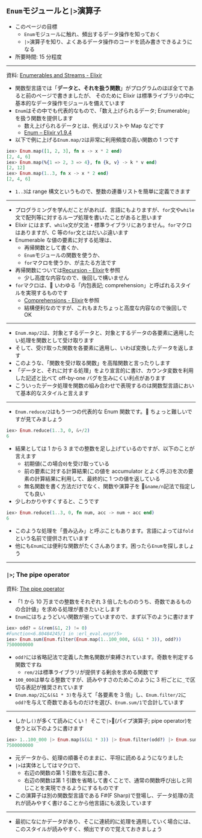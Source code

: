 ## `Enum`モジュールと`|>`演算子

- このページの目標
  - `Enum`モジュールに触れ、頻出するデータ操作を知っておく
  - `|>`演算子を知り、よくあるデータ操作のコードを読み書きできるようになる
- 所要時間: 15 分程度

---

資料: [Enumerables and Streams - Elixir](https://elixir-lang.org/getting-started/enumerables-and-streams.html)

- 関数型言語では「**データと、それを扱う関数**」がプログラムのほぼ全てであると前のページで書きましたが、
  そのために Elixir は標準ライブラリの中に基本的なデータ操作モジュールを備えています
- `Enum`はその中でも代表的なもので、「数え上げられるデータ; Enumerable」を扱う関数を提供します
  - 数え上げられるデータとは、例えばリストや Map などです
  - [Enum – Elixir v1.9.4](https://hexdocs.pm/elixir/1.9.4/Enum.html)
- 以下で例に上げる`Enum.map/2`は非常に利用頻度の高い関数の 1 つです

```elixir
iex> Enum.map([1, 2, 3], fn x -> x * 2 end)
[2, 4, 6]
iex> Enum.map(%{1 => 2, 3 => 4}, fn {k, v} -> k * v end)
[2, 12]
iex> Enum.map(1..3, fn x -> x * 2 end)
[2, 4, 6]
```

- `1..3`は range 構文というもので、整数の連番リストを簡単に定義できます

---

- プログラミングを学んだことがあれば、言語にもよりますが、`for`文や`while`文で配列等に対するループ処理を書いたことがあると思います
- Elixir にはまず、`while`文が文法・標準ライブラリにありません。`for`マクロはありますが、C 等の`for`文とはだいぶ違います
- Enumerable な値の要素に対する処理は、
  - 再帰関数として書くか、
  - `Enum`モジュールの関数を使うか、
  - `for`マクロを使うか、が主たる方法です
- 再帰関数については[Recursion - Elixir](https://elixir-lang.org/getting-started/recursion.html)を参照
  - 少し高度な内容なので、後回しで構いません
- `for`マクロは、 いわゆる「内包表記; comprehension」と呼ばれるスタイルを実現するものです
  - [Comprehensions - Elixir](https://elixir-lang.org/getting-started/comprehensions.html)を参照
  - 結構便利なのですが、これもまたちょっと高度な内容なので後回しで OK

---

- `Enum.map/2`は、対象とするデータと、対象とするデータの各要素に適用したい処理を関数として受け取ります
- そして、受け取った関数を各要素に適用し、いわば変換したデータを返します
- このような、「関数を受け取る関数」を高階関数と言ったりします
- 「データと、それに対する処理」をより宣言的に書け、カウンタ変数を利用した記述と比べて off-by-one バグを生みにくい利点があります
- こういったデータ処理を関数の組み合わせで表現するのは関数型言語において基本的なスタイルと言えます

---

- `Enum.reduce/2`はもう一つの代表的な Enum 関数です。 ちょっと難しいですが見てみましょう

```elixir
iex> Enum.reduce(1..3, 0, &+/2)
6
```

- 結果としては 1 から 3 までの整数を足し上げているのですが、以下のことが言えます
  - 初期値(この場合`0`)を受け取っている
  - 前の要素に対する計算結果(この値を accumulator とよく呼ぶ)を次の要素の計算結果に利用して、最終的に 1 つの値を返している
  - 無名関数を書く方法だけでなく、関数や演算子を `&name/n`記法で指定しても良い
- 少しわかりやすくすると、こうです

```elixir
iex> Enum.reduce(1..3, 0, fn num, acc -> num + acc end)
6
```

- このような処理を「畳み込み」と呼ぶこともあります。言語によっては`fold`という名前で提供されています
- 他にも`Enum`には便利な関数がたくさんあります。困ったら`Enum`を探しましょう

---

### `|>`; The pipe operator

資料: [The pipe operator](https://elixir-lang.org/getting-started/enumerables-and-streams.html#the-pipe-operator)

- 「1 から 10 万までの整数をそれぞれ 3 倍したもののうち、奇数であるものの合計値」を求める処理が書きたいとします
- `Enum`にはちょうどいい関数が揃っていますので、まず以下のように書けます

```elixir
iex> odd? = &(rem(&1, 2) != 0)
#Function<6.80484245/1 in :erl_eval.expr/5>
iex> Enum.sum(Enum.filter(Enum.map(1..100_000, &(&1 * 3)), odd?))
7500000000
```

- `odd?`には省略記法で定義した無名関数が束縛されています。奇数を判定する関数ですね
  - `rem/2`は標準ライブラリが提供する剰余を求める関数です
- `100_000`は単なる整数ですが、読みやすさのためこのように 3 桁ごとに`_`で区切る表記が推奨されています
- `Enum.map/2`に`&(&1 * 3)`を与えて「各要素を 3 倍」し、`Enum.filter/2`に`odd?`を与えて奇数であるものだけを選び、`Enum.sum/1`で合計しています

---

- しかし`()`が多くて読みにくい！ そこで`|>`(パイプ演算子; pipe operator)を使うと以下のように書けます

```elixir
iex> 1..100_000 |> Enum.map(&(&1 * 3)) |> Enum.filter(odd?) |> Enum.sum
7500000000
```

- 元データから、処理の順番そのままに、平坦に読めるようになりました
- `|>`は実体としてはマクロで、
  - 右辺の関数の第 1 引数を左辺に書き、
  - 右辺の関数は第 1 引数を省略して書くことで、通常の関数呼び出しと同じことを実現できるようにするものです
- この演算子は別の関数型言語である F#(F Sharp)で登場し、データ処理の流れが読みやすく書けることから他言語にも波及しています

---

- 最初になにかデータがあり、そこに連続的に処理を適用していく場合には、このスタイルが読みやすく、頻出ですので覚えておきましょう
